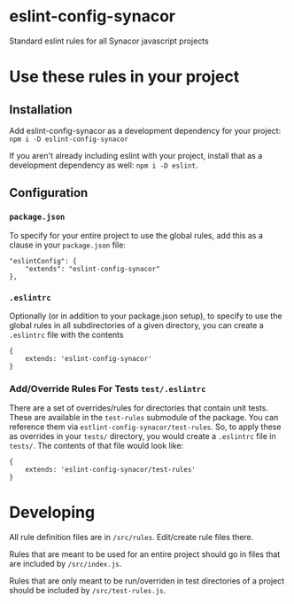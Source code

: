 # eslint-config-synacor

Standard eslint rules for all Synacor javascript projects

# Use these rules in your project

## Installation
Add eslint-config-synacor as a development dependency for your project: `npm i -D eslint-config-synacor`

If you aren't already including eslint with your project, install that as a development dependency as well: `npm i -D eslint`.

## Configuration
### `package.json`
To specify for your entire project to use the global rules, add this as a clause in your `package.json` file:
````
"eslintConfig": {
	"extends": "eslint-config-synacor"
},
````

### `.eslintrc`
Optionally (or in addition to your package.json setup), to specify to use the global rules in all subdirectories of a given directory, you can create a `.eslintrc` file with the contents
````
{
    extends: 'eslint-config-synacor'
}
````

### Add/Override Rules For Tests `test/.eslintrc`
There are a set of overrides/rules for directories that contain unit tests.  These are available in the `test-rules` submodule of the package.  You can reference them via `estlint-config-synacor/test-rules`.  So, to apply these as overrides in your `tests/` directory, you would create a `.eslintrc` file in `tests/`.  The contents of that file would look like:

````
{
    extends: 'eslint-config-synacor/test-rules'
}

````

# Developing
All rule definition files are in `/src/rules`.  Edit/create rule files there.  

Rules that are meant to be used for an entire project should go in files that are included by `/src/index.js`.  

Rules that are only meant to be run/overriden in test directories of a project should be included by `/src/test-rules.js`.
